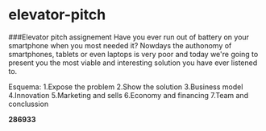 elevator-pitch
==============

###Elevator pitch assignement
Have you ever run out of battery on your smartphone when you most needed it?
Nowdays the authonomy of smartphones, tablets or even laptops is very poor and today we're going to present you
the most viable and interesting solution you have ever listened to.

Esquema:
	1.Expose the problem
	2.Show the solution
	3.Business model
	4.Innovation
	5.Marketing and sells
	6.Economy and financing
	7.Team and conclussion


**286933**
